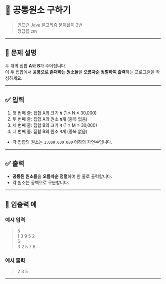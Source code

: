 # 🧮 공통원소 구하기

> 인프런 Java 알고리즘 문제풀이 2번  
> 정답률 `28%`

---

## 📌 문제 설명

두 개의 집합 **A**와 **B**가 주어집니다.  
이 두 집합에서 **공통으로 존재하는 원소들**을 **오름차순 정렬하여 출력**하는 프로그램을 작성하세요.

---

## ✅ 입력

1. 첫 번째 줄: 집합 A의 크기 `N` (1 ≤ N ≤ 30,000)
2. 두 번째 줄: 집합 A의 원소 `N`개 (중복 없음)
3. 세 번째 줄: 집합 B의 크기 `M` (1 ≤ M ≤ 30,000)
4. 네 번째 줄: 집합 B의 원소 `M`개 (중복 없음)

- 각 집합의 원소는 `1,000,000,000` 이하의 자연수입니다.

---

## ✅ 출력

- **공통된 원소들**을 **오름차순 정렬**하여 한 줄로 출력합니다.
- 각 원소는 공백으로 구분합니다.

---

## 🧾 입출력 예

### 예시 입력
> 5  
> 1 3 9 5 2  
> 5  
> 3 2 5 7 8

### 예시 출력
> 2 3 5

---
